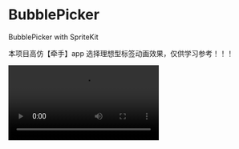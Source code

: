 # BubblePicker
BubblePicker with SpriteKit

本项目高仿【牵手】app 选择理想型标签动画效果，仅供学习参考！！！

<video src="/Images/demo.mov" />

### 参考：

- https://github.com/efremidze/Magnetic

### 类似效果：

#### iOS：

- https://github.com/Ronnel/BubblePicker

#### Android：

- https://github.com/igalata/Bubble-Picker

### 已知 App 类似效果：

- 牵手
- 积目
- 流利说
